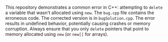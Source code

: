 This repository demonstrates a common error in C++: attempting to `delete` a variable that wasn't allocated using `new`.  The `bug.cpp` file contains the erroneous code. The corrected version is in `bugSolution.cpp`. The error results in undefined behavior, potentially causing crashes or memory corruption.  Always ensure that you only `delete` pointers that point to memory allocated using `new` (or `new[]` for arrays).